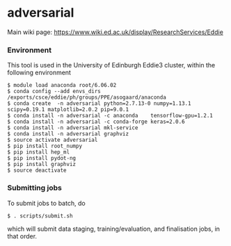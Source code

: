 # adversarial

Main wiki page: https://www.wiki.ed.ac.uk/display/ResearchServices/Eddie

### Environment

This tool is used in the University of Edinburgh Eddie3 cluster, within the following environment
```
$ module load anaconda root/6.06.02
$ conda config --add envs_dirs /exports/csce/eddie/ph/groups/PPE/asogaard/anaconda
$ conda create  -n adversarial python=2.7.13-0 numpy=1.13.1 scipy=0.19.1 matplotlib=2.0.2 pip=9.0.1
$ conda install -n adversarial -c anaconda    tensorflow-gpu=1.2.1
$ conda install -n adversarial -c conda-forge keras=2.0.6
$ conda install -n adversarial mkl-service
$ conda install -n adversarial graphviz
$ source activate adversarial
$ pip install root_numpy
$ pip install hep_ml
$ pip install pydot-ng
$ pip install graphviz
$ source deactivate
```

### Submitting jobs

To submit jobs to batch, do
```
$ . scripts/submit.sh
```
which will submit data staging, training/evaluation, and finalisation jobs, in that order.
